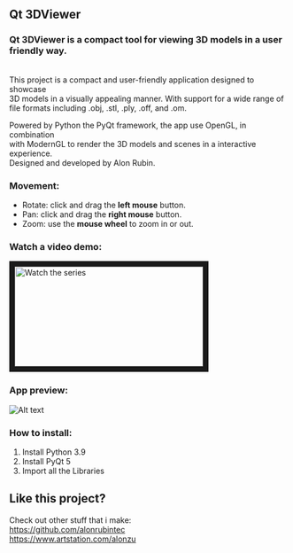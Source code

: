 ## Qt 3DViewer
### Qt 3DViewer is a compact tool for viewing 3D models in a user friendly way. 

<br>This project is a compact and user-friendly application designed to showcase 
<br>3D models in a visually appealing manner. With support for a wide range of 
<br>file formats including .obj, .stl, .ply, .off, and .om.

Powered by Python the PyQt framework, the app use OpenGL, in combination 
<br>with ModernGL to render the 3D models and scenes in a interactive experience.
<br>Designed and developed by Alon Rubin.


### Movement:
- Rotate:  click and drag the <b>left mouse</b> button.
- Pan: click and drag the <b>right mouse</b> button.
- Zoom: use the <b>mouse wheel</b> to zoom in or out.

### Watch a video demo:

<a href="https://www.youtube.com/watch?v=ZwK2B9AODtw&ab_channel=ALONZUBINA" target="_blank">
<img src="https://i.ytimg.com/an_webp/ZwK2B9AODtw/mqdefault_6s.webp?du=3000&sqp=CNTB6Z4G&rs=AOn4CLCHnn6Hr9zfh7cAxOX0AsEJMwo2Yg" alt="Watch the series" width="340" height="180" border="10" />
</a>

### App preview:
![Alt text](https://github.com/alonrubintec/3DViewer/blob/master/resource/app_preview.PNG?raw=true "app_preview.png")

### How to install:

1. Install Python 3.9
2. Install PyQt 5
3. Import all the Libraries

## Like this project?

Check out other stuff that i make:
<br>https://github.com/alonrubintec
<br>https://www.artstation.com/alonzu
